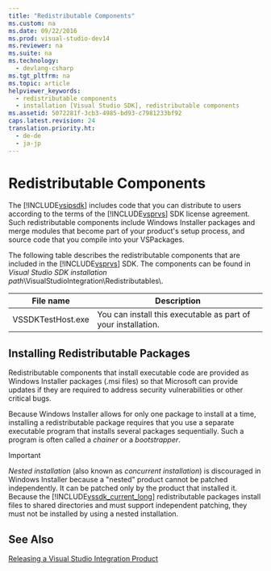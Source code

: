 ```yaml
---
title: "Redistributable Components"
ms.custom: na
ms.date: 09/22/2016
ms.prod: visual-studio-dev14
ms.reviewer: na
ms.suite: na
ms.technology: 
  - devlang-csharp
ms.tgt_pltfrm: na
ms.topic: article
helpviewer_keywords: 
  - redistributable components
  - installation [Visual Studio SDK], redistributable components
ms.assetid: 5072281f-3cb3-4985-bd93-c7981233bf92
caps.latest.revision: 24
translation.priority.ht: 
  - de-de
  - ja-jp
---
```

# Redistributable Components
The [!INCLUDE[vsipsdk](../vs140/includes/vsipsdk_md.md)] includes code that you can distribute to users according to the terms of the [!INCLUDE[vsprvs](../vs140/includes/vsprvs_md.md)] SDK license agreement. Such redistributable components include Windows Installer packages and merge modules that become part of your product's setup process, and source code that you compile into your VSPackages.  
  
 The following table describes the redistributable components that are included in the [!INCLUDE[vsprvs](../vs140/includes/vsprvs_md.md)] SDK. The components can be found in *Visual Studio SDK installation path*\VisualStudioIntegration\Redistributables\\.  
  
|File name|Description|  
|---------------|-----------------|  
|VSSDKTestHost.exe|You can install this executable as part of your installation.|  
  
## Installing Redistributable Packages  
 Redistributable components that install executable code are provided as Windows Installer packages (.msi files) so that Microsoft can provide updates if they are required to address security vulnerabilities or other critical bugs.  
  
 Because Windows Installer allows for only one package to install at a time, installing a redistributable package requires that you use a separate executable program that installs several packages sequentially. Such a program is often called a *chainer* or a *bootstrapper*.  
  
> [!IMPORTANT]
>  *Nested installation* (also known as *concurrent installation*) is discouraged in Windows Installer because a "nested" product cannot be patched independently. It can be patched only by the product that installed it. Because the [!INCLUDE[vssdk_current_long](../vs140/includes/vssdk_current_long_md.md)] redistributable packages install files to shared directories and must support independent patching, they must not be installed by using a nested installation.  
  
## See Also  
 [Releasing a Visual Studio Integration Product](../vs140/releasing-a-visual-studio-integration-product.md)